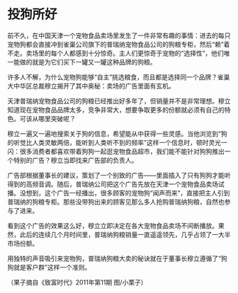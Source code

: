 # 投狗所好

前不久，在中国天津一个宠物食品卖场里发生了一件非常有趣的事情：进去的每只宠物狗都会直接冲到雀巢公司旗下的普瑞纳宠物食品公司的狗粮专柜，然后“赖”着不走。卖场里的每个人都感到十分惊奇。主人们更惊奇于宠物的“选择性”，他们唯一能做的就是为它们买下一罐又一罐这种品牌的狗粮。 

许多人不解，为什么宠物狗能够“自主”挑选粮食，而且都是选择同一个品牌？雀巢大中华区总裁穆立揭开了其中奥秘：卖场的广告里面有玄机。 

天津普瑞纳宠物食品公司的狗粮已经推出好多年了，但销量并不是非常理想。穆立知道现在宠物食品品牌太多，竞争非常大，想要争取更多的份额就必须有自己的特色。可该从哪里突破呢？ 

穆立一遍又一遍地搜索关于狗的信息，希望能从中获得一些灵感。当他浏览到“狗的听觉比人类灵敏两倍，能听到人类听不到的频率”这样一个信息时，顿时灵光一闪：很多消费者都喜欢带着狗狗一起逛宠物食品超市，我们能不能针对狗狗推出一个特别的广告？穆立当即找来广告部的负责人。 

广告部根据董事长的建议，策划了一个别致的广告——里面插入了只有狗狗才能听得到的高频音调。随后，普瑞纳公司把这个广告先放在天津一个宠物食品卖场试播。没想到，这个广告一经播出，很多顾客的宠物狗“闻声而来”，直接把主人引到普瑞纳的狗粮专柜。那些没带狗出来的顾客见那么多人抢购普瑞纳狗粮，自然也参与了进来。 

看到这个广告的效果这么好，穆立立即决定在各大宠物食品卖场不间断播放。果然，此后的连续几个月时间里，普瑞纳狗粮销量一直遥遥领先，几乎占领了一大半市场份额。 

用独特的声音吸引来宠物狗，普瑞纳狗粮大卖的秘诀就在于董事长穆立遵循了“狗狗就是客户群”这样一个准则。 

（果子摘自《致富时代》2011年第11期 图/小栗子）